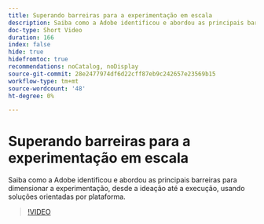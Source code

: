 ```yaml
---
title: Superando barreiras para a experimentação em escala
description: Saiba como a Adobe identificou e abordou as principais barreiras para dimensionar a experimentação, desde a ideação até a execução, usando soluções orientadas por plataforma.
doc-type: Short Video
duration: 166
index: false
hide: true
hidefromtoc: true
recommendations: noCatalog, noDisplay
source-git-commit: 28e2477974df6d22cff87eb9c242657e23569b15
workflow-type: tm+mt
source-wordcount: '48'
ht-degree: 0%

---
```



# Superando barreiras para a experimentação em escala

Saiba como a Adobe identificou e abordou as principais barreiras para dimensionar a experimentação, desde a ideação até a execução, usando soluções orientadas por plataforma.

<!-- 62_S531_3442531_165_overcoming-barriers-to-experimentation-at-scale -->
>[!VIDEO](https://video.tv.adobe.com/v/3458237/?learn=on&enablevpops=true)

